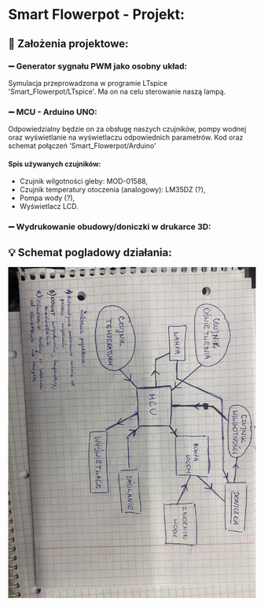 # Smart Flowerpot - Projekt:
## 📝 Założenia projektowe:
### ➖ Generator sygnału PWM jako osobny układ:
Symulacja przeprowadzona w programie LTspice 'Smart_Flowerpot/LTspice'. Ma on na celu sterowanie naszą lampą.
### ➖ MCU - Arduino UNO:
Odpowiedzialny będzie on za obsługę naszych czujników, pompy wodnej oraz wyświetlanie na wyświetlaczu odpowiednich parametrów. Kod oraz schemat połączeń 'Smart_Flowerpot/Arduino'
#### Spis używanych czujników:
- Czujnik wilgotności gleby: MOD-01588,
- Czujnik temperatury otoczenia (analogowy): LM35DZ (?),
- Pompa wody (?),
- Wyświetlacz LCD.
### ➖ Wydrukowanie obudowy/doniczki w drukarce 3D:
## 💡 Schemat pogladowy działania:
![alt text](schemat_poglądowy.jpg "Schemat pogladowy")



